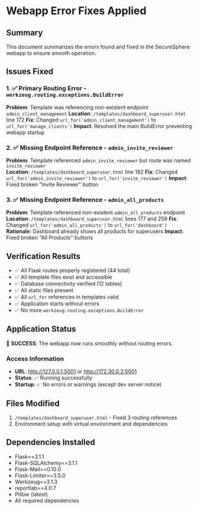 # Webapp Error Fixes Applied

## Summary
This document summarizes the errors found and fixed in the SecureSphere webapp to ensure smooth operation.

## Issues Fixed

### 1. ✅ Primary Routing Error - `werkzeug.routing.exceptions.BuildError`
**Problem**: Template was referencing non-existent endpoint `admin_client_management`
**Location**: `/templates/dashboard_superuser.html` line 172
**Fix**: Changed `url_for('admin_client_management')` to `url_for('manage_clients')`
**Impact**: Resolved the main BuildError preventing webapp startup

### 2. ✅ Missing Endpoint Reference - `admin_invite_reviewer`
**Problem**: Template referenced `admin_invite_reviewer` but route was named `invite_reviewer`  
**Location**: `/templates/dashboard_superuser.html` line 182
**Fix**: Changed `url_for('admin_invite_reviewer')` to `url_for('invite_reviewer')`
**Impact**: Fixed broken "Invite Reviewer" button

### 3. ✅ Missing Endpoint Reference - `admin_all_products`
**Problem**: Template referenced non-existent `admin_all_products` endpoint
**Location**: `/templates/dashboard_superuser.html` lines 177 and 259
**Fix**: Changed `url_for('admin_all_products')` to `url_for('dashboard')` 
**Rationale**: Dashboard already shows all products for superusers
**Impact**: Fixed broken "All Products" buttons

## Verification Results
- ✅ All Flask routes properly registered (44 total)
- ✅ All template files exist and accessible
- ✅ Database connectivity verified (12 tables)
- ✅ All static files present
- ✅ All `url_for` references in templates valid
- ✅ Application starts without errors
- ✅ No more `werkzeug.routing.exceptions.BuildError`

## Application Status
🎉 **SUCCESS**: The webapp now runs smoothly without routing errors.

### Access Information
- **URL**: http://127.0.0.1:5001 or http://172.30.0.2:5001
- **Status**: ✅ Running successfully
- **Startup**: ✅ No errors or warnings (except dev server notice)

## Files Modified
1. `/templates/dashboard_superuser.html` - Fixed 3 routing references
2. Environment setup with virtual environment and dependencies

## Dependencies Installed
- Flask==3.1.1
- Flask-SQLAlchemy==3.1.1  
- Flask-Mail==0.10.0
- Flask-Limiter==3.5.0
- Werkzeug==3.1.3
- reportlab==4.0.7
- Pillow (latest)
- All required dependencies